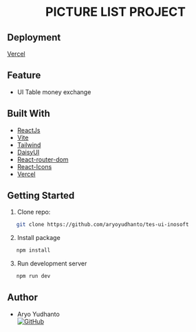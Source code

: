 <h1 align="center">PICTURE LIST PROJECT</h1>

## Deployment

[Vercel](https://tes-ui-inosoft.vercel.app/)

## Feature

- UI Table money exchange

## Built With

- [ReactJs](https://reactjs.org/)
- [Vite](https://vitejs.dev/)
- [Tailwind](https://tailwindcss.com/)
- [DaisyUI](https://daisyui.com/)
- [React-router-dom](https://reactrouter.com/)
- [React-Icons](https://react-icons.github.io/)
- [Vercel](https://vercel.com/)

## Getting Started

1. Clone repo:

```sh
   git clone https://github.com/aryoyudhanto/tes-ui-inosoft
```

2. Install package

```sh
   npm install
```

3. Run development server

```sh
   npm run dev
```

## Author

- Aryo Yudhanto <br> [![GitHub](https://img.shields.io/badge/Yudha-%23121011.svg?style=for-the-badge&logo=github&logoColor=white)](https://github.com/aryoyudhanto)



